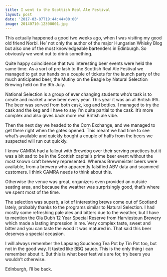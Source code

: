 ```yaml
---
title: I went to the Scottish Real Ale Festival
layout: post
date: '2017-03-07T19:44:44+00:00'
image: 20140710-12300001.jpg
---
```

This actually happened a good two weeks ago, when I was visiting my good old friend Norbi. He’ not only the author of the major Hungarian Whisky Blog but also one of the most knowledgeable bartenders in Edinburgh. So obviously we went out to drink something.

Quite happy coincidence that two interesting beer events were held the same time. As a sort of pre lash to the Scottish Real Ale Festival we managed to get our hands on a couple of tickets for the launch party of the much anticipated beer, the Mutiny on the Beagle by Natural Selection Brewing held on the 9th July.

National Selection is a group of ever changing students who’s task is to create and market a new beer every year. This year it was an all British IPA. The beer was served from both cask, keg and bottles. I managed to try the cask and the keg and I have to say I’m quite partial to the cask. It’s more complex and also gives back more real British ale vibe.

Then the next day we headed to the Corn Exchange, and we managed to get there right when the gates opened. This meant we had time to see what’s available and quickly bought a couple of halfs from the beers we suspected will run out quickly.

I know CAMRA had a fallout with Brewdog over their serving practices but it was a bit sad to be in the Scottish capital’s prime beer event without the most known craft brewery represented. Whereas Brewmeister beers were available, from a brewery who apparently falsified ABV data and scammed customers. I think CAMRA needs to think about this.  

Otherwise the venue was great, organizers even provided an outside seating area, and because the weather was surprisingly good, that’s where we spent most of the time.

The selection was superb, a lot of interesting brews come out of Scotland lately, probably thanks to the programs similar to Natural Selection. I had mostly some refreshing pale ales and bitters due to the weather, but I have to mention the Ola Dubh 12 Year Special Reserve from Harviestoun Brewery which made a lasting impression in me. Very complex taste, sweet and bitter and you can taste the wood it was matured in. That said this beer deserves a special occasion.

I will always remember the Lapsang Souchong Tea Pot by Tin Pot too, but not in the good way. It tasted like BBQ sauce. This is the only thing i can remember about it. But this is what beer festivals are for, try beers you wouldn’t otherwise.

Edinburgh, I’ll be back.
